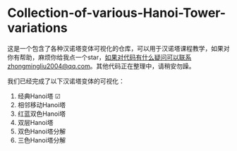 # Collection-of-various-Hanoi-Tower-variations

这是一个包含了各种汉诺塔变体可视化的仓库，可以用于汉诺塔课程教学，如果对你有帮助，麻烦你给我点一个star，如果对代码有什么疑问可以联系zhongmingliu2004@qq.com。其他代码正在整理中，请稍安勿躁。

我们已经完成了以下汉诺塔变体的可视化：
1. 经典Hanoi塔 &#9745;
2. 相邻移动Hanoi塔
3. 红蓝双色Hanoi塔
4. 双层Hanoi塔
5. 双色Hanoi塔分解
6. 三色Hanoi塔分解


